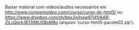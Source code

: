 Baixar material com videos/audios necessários em <i>http://www.cursoemvideo.com/course/curso-de-html5/</i> ou <i>https://www.dropbox.com/sh/bpe3xjlnqw97j4f/AAB-ZiLvQprb3Ef398US8pM8a</i> (arquivo 'curso-html5-pacote02.zip').
